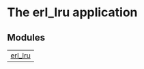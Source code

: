 

# The erl_lru application #


## Modules ##


<table width="100%" border="0" summary="list of modules">
<tr><td><a href="erl_lru.md" class="module">erl_lru</a></td></tr></table>

